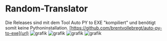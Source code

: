 # Random-Translator
Die Releases sind mit dem Tool Auto PY to EXE "kompiliert" und benötigt somit keine Pythoninstallation. [https://github.com/brentvollebregt/auto-py-to-exe](url)
![grafik](https://user-images.githubusercontent.com/43781812/190504776-9eb62e0c-1d87-4465-95b9-8d32a6c4648d.png)
![grafik](https://user-images.githubusercontent.com/43781812/190504973-95ee59e3-08e0-426a-8d70-656cb8207a11.png)
![grafik](https://user-images.githubusercontent.com/43781812/190505066-61bedfb8-29a9-4ab4-8567-0c94d1a69c56.png)
![grafik](https://user-images.githubusercontent.com/43781812/190504857-a6a2e542-3a92-4336-b776-ef0a3fde784f.png)
